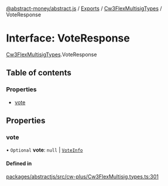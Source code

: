 [@abstract-money/abstract.js](../README.md) / [Exports](../modules.md) / [Cw3FlexMultisigTypes](../modules/Cw3FlexMultisigTypes.md) / VoteResponse

# Interface: VoteResponse

[Cw3FlexMultisigTypes](../modules/Cw3FlexMultisigTypes.md).VoteResponse

## Table of contents

### Properties

- [vote](Cw3FlexMultisigTypes.VoteResponse.md#vote)

## Properties

### vote

• `Optional` **vote**: ``null`` \| [`VoteInfo`](Cw3FlexMultisigTypes.VoteInfo.md)

#### Defined in

[packages/abstractjs/src/cw-plus/Cw3FlexMultisig.types.ts:301](https://github.com/AbstractSDK/frontend/blob/07410073/packages/abstractjs/src/cw-plus/Cw3FlexMultisig.types.ts#L301)
